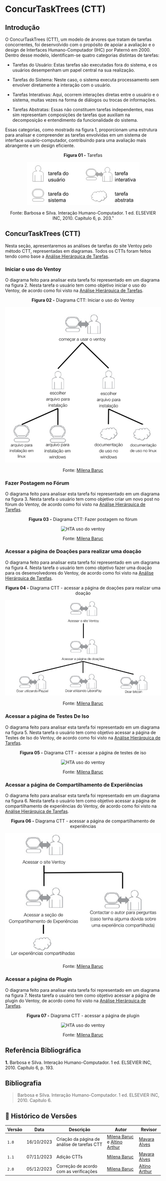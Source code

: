 # ConcurTaskTrees (CTT)

## Introdução

O ConcurTaskTrees (CTT), um modelo de árvores que tratam de tarefas concorrentes, foi desenvolvido com o propósito de apoiar a avaliação e o design de Interfaces Humano-Computador (IHC) por Paternò em 2000. Dentro desse modelo, identificam-se quatro categorias distintas de tarefas:

- Tarefas do Usuário: Estas tarefas são executadas fora do sistema, e os usuários desempenham um papel central na sua realização.

- Tarefas do Sistema: Neste caso, o sistema executa processamento sem envolver diretamente a interação com o usuário.

- Tarefas Interativas: Aqui, ocorrem interações diretas entre o usuário e o sistema, muitas vezes na forma de diálogos ou trocas de informações.

- Tarefas Abstratas: Essas não constituem tarefas independentes, mas sim representam composições de tarefas que auxiliam na decomposição e entendimento da funcionalidade do sistema.

Essas categorias, como mostrado na figura 1, proporcionam uma estrutura para analisar e compreender as tarefas envolvidas em um sistema de interface usuário-computador, contribuindo para uma avaliação mais abrangente e um design eficiente.

<center>

**Figura 01 -** Tarefas

![HTA uso do ventoy](../../assets/Tarefas.jpeg)

Fonte: Barbosa e Silva. Interação Humano-Computador. 1 ed.  ELSEVIER INC, 2010.  Capítulo 6, p. 203.¹

</center>

## ConcurTaskTrees (CTT)

Nesta seção, apresentaremos as análises de tarefas do site Ventoy pelo método CTT, representadas em diagramas. Todos os CTTs foram feitos tendo como base a [Análise Hierárquica de Tarefas](./analiseHierarquicaDeTarefas.md).

### Iniciar o uso do Ventoy

O diagrama feito para analisar esta tarefa foi representado em um diagrama na figura 2. Nesta tarefa o usuário tem como objetivo iniciar o uso do Ventoy, de acordo como foi visto na [Análise Hierárquica de Tarefas](../analisedetarefas/analiseHierarquicaDeTarefas.md/#iniciar-o-uso-do-ventoy).

<center>

**Figura 02 -** Diagrama CTT: Iniciar o uso do Ventoy

![HTA uso do ventoy](../../assets/CTT/iniciar%20uso%20do%20ventoy.png)

Fonte: [Milena Baruc](https://github.com/MilenaBaruc)

</center>

### Fazer Postagem no Fórum

O diagrama feito para analisar esta tarefa foi representado em um diagrama na figura 3. Nesta tarefa o usuário tem como objetivo criar um novo post no fórum do Ventoy, de acordo como foi visto na [Análise Hierárquica de Tarefas](../analisedetarefas/analiseHierarquicaDeTarefas.md/#fazer-postagem-no-forum).

<center>

**Figura 03 -** Diagrama CTT: Fazer postagem no fórum

![HTA uso do ventoy](../../assets/CTT/fazer%20postagem%20no%20fórum.png)

Fonte: [Milena Baruc](https://github.com/MilenaBaruc)

</center>

### Acessar a página de Doações para realizar uma doação

O diagrama feito para analisar esta tarefa foi representado em um diagrama na figura 4. Nesta tarefa o usuário tem como objetivo fazer uma doação para os desenvolvedores do Ventoy, de acordo como foi visto na [Análise Hierárquica de Tarefas](../analisedetarefas/analiseHierarquicaDeTarefas.md/#acessar-a-pagina-de-doacoes-para-realizar-uma-doacao).

<center>

**Figura 04 -** Diagrama CTT - acessar a página de doações para realizar uma doação

![HTA uso do ventoy](../../assets/CTT/realizar%20doação%20na%20página%20de%20doações.png)

Fonte: [Milena Baruc](https://github.com/MilenaBaruc)

</center>

### Acessar a página de Testes De Iso

O diagrama feito para analisar esta tarefa foi representado em um diagrama na figura 5. Nesta tarefa o usuário tem como objetivo acessar a página de Testes de Iso do Ventoy, de acordo como foi visto na [Análise Hierárquica de Tarefas](../analisedetarefas/analiseHierarquicaDeTarefas.md/#acessar-a-pagina-de-testes-de-iso).

<center>

**Figura 05 -** Diagrama CTT - acessar a página de testes de iso

![HTA uso do ventoy](../../assets/CTT/acessar%20a%20página%20de%20testes%20iso.png)

Fonte: [Milena Baruc](https://github.com/MilenaBaruc)

</center>

### Acessar a página de Compartilhamento de Experiências

O diagrama feito para analisar esta tarefa foi representado em um diagrama na figura 6. Nesta tarefa o usuário tem como objetivo acessar a página de compartilhamento de experiências do Ventoy, de acordo como foi visto na [Análise Hierárquica de Tarefas](../analisedetarefas/analiseHierarquicaDeTarefas.md/#acessar-a-pagina-de-compartilhamento-de-experiencias).

<center>

**Figura 06 -** Diagrama CTT - acessar a página de compartilhamento de experiências

![HTA uso do ventoy](../../assets/CTT/acessar%20a%20página%20de%20compartilhamento%20de%20experiências.png)

Fonte: [Milena Baruc](https://github.com/MilenaBaruc)

</center>

### Acessar a página de Plugin

O diagrama feito para analisar esta tarefa foi representado em um diagrama na figura 7. Nesta tarefa o usuário tem como objetivo acessar a página de plugin do Ventoy, de acordo como foi visto na [Análise Hierárquica de Tarefas](../analisedetarefas/analiseHierarquicaDeTarefas.md/#acessar-a-pagina-de-plugin).

<center>

**Figura 07 -** Diagrama CTT - acessar a página de plugin

![HTA uso do ventoy](../../assets/CTT/acessar%20a%20página%20de%20plugin.png)

Fonte: [Milena Baruc](https://github.com/MilenaBaruc)

</center>

## Referência Bibliográfica

**1.** Barbosa e Silva. Interação Humano-Computador. 1 ed.  ELSEVIER INC, 2010.  Capítulo 6, p. 193.

## Bibliografia

> Barbosa e Silva. Interação Humano-Computador. 1 ed.  ELSEVIER INC, 2010.  Capítulo 6.

## 📑 Histórico de Versões

| **Versão**   |   **Data**   | **Descrição** | **Autor** | **Revisor** |
|--------|---------|-----------|--------|---------|
|`1.0`| 16/10/2023 | Criação da página de análise de tarefas CTT | [Milena Baruc](https://github.com/MilenaBaruc) e [Altino Arthur](https://github.com/altinoarthurmoreira)| [Mayara Alves](https://github.com/Mayara-tech)|
|`1.1`| 07/11/2023 | Adição CTTs | [Milena Baruc](https://github.com/MilenaBaruc)| [Mayara Alves](https://github.com/Mayara-tech)|
| `2.0`  | 05/12/2023 | Correção de acordo com as verificações | [Milena Baruc](https://github.com/MilenaBaruc) | [Altino Arthur](https://github.com/altinoarthurmoreira) |
